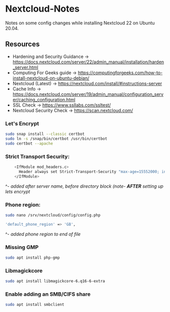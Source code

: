 # Nextcloud-Notes
Notes on some config changes while installing Nextcloud 22 on Ubuntu 20.04.

## Resources

* Hardening and Security Guidance -> https://docs.nextcloud.com/server/22/admin_manual/installation/harden_server.html  
* Computing For Geeks guide -> https://computingforgeeks.com/how-to-install-nextcloud-on-ubuntu-debian/  
* Nextcloud (Latest) -> https://nextcloud.com/install/#instructions-server  
* Cache Info -> https://docs.nextcloud.com/server/19/admin_manual/configuration_server/caching_configuration.html  
* SSL Check -> https://www.ssllabs.com/ssltest/  
* Nextcloud Security Check -> https://scan.nextcloud.com/  

### Let's Encrypt
```bash
sudo snap install --classic certbot
sudo ln -s /snap/bin/certbot /usr/bin/certbot
sudo certbot --apache
```

### Strict Transport Security:
```bash
    <IfModule mod_headers.c>
      Header always set Strict-Transport-Security "max-age=15552000; includeSubDomains"
    </IfModule>
```
^- *added after server name, before directory block (note-* ***AFTER*** *setting up lets encrypt*

### Phone region:
```bash
sudo nano /srv/nextcloud/config/config.php

'default_phone_region' => 'GB',
```
^- *added phone region to end of file*

### Missing GMP
```bash
sudo apt install php-gmp
```

### Libmagickcore
```bash
sudo apt install libmagickcore-6.q16-6-extra
```

### Enable adding an SMB/CIFS share
```bash
sudo apt install smbclient
```
